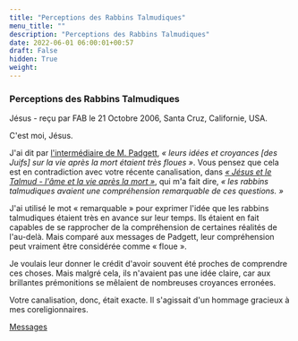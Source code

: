 ```yaml
---
title: "Perceptions des Rabbins Talmudiques"
menu_title: ""
description: "Perceptions des Rabbins Talmudiques"
date: 2022-06-01 06:00:01+00:57
draft: False
hidden: True
weight:
---
```

### Perceptions des Rabbins Talmudiques

Jésus - reçu par FAB le 21 Octobre 2006, Santa Cruz, Californie, USA.

C'est moi, Jésus.

J'ai dit par [l'intermédiaire de M. Padgett](/fr-james-padgett-messages/fr-padgett-messages-date-order/fr-padgett-messages-1916/fr-1916-1-11-1-jep-jesus/), *« leurs idées et croyances [des Juifs] sur la vie après la mort étaient très floues »*. Vous pensez que cela est en contradiction avec votre récente canalisation, dans [*« Jésus et le Talmud - l'âme et la vie après la mort »*](/fr-contemporary-messages/fr-contemporary-messages-by-date-order/fr-contemporary-messages-2006/fr-2006-10-7-1-fab-jesus/), qui m'a fait dire, *« les rabbins talmudiques avaient une compréhension remarquable de ces questions. »*

J'ai utilisé le mot « remarquable » pour exprimer l'idée que les rabbins talmudiques étaient très en avance sur leur temps. Ils étaient en fait capables de se rapprocher de la compréhension de certaines réalités de l'au-delà. Mais comparé aux messages de Padgett, leur compréhension peut vraiment être considérée comme « floue ».

Je voulais leur donner le crédit d'avoir souvent été proches de comprendre ces choses. Mais malgré cela, ils n'avaient pas une idée claire, car aux brillantes prémonitions se mêlaient de nombreuses croyances erronées.

Votre canalisation, donc, était exacte. Il s'agissait d'un hommage gracieux à mes coreligionnaires.

[Messages](/fr-contemporary-messages/fr-contemporary-messages-by-date-order/fr-contemporary-messages-2006)
